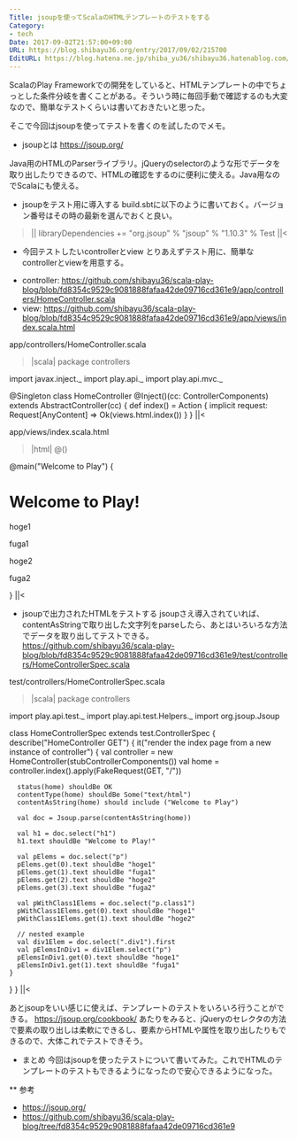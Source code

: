 ```yaml
---
Title: jsoupを使ってScalaのHTMLテンプレートのテストをする
Category:
- tech
Date: 2017-09-02T21:57:00+09:00
URL: https://blog.shibayu36.org/entry/2017/09/02/215700
EditURL: https://blog.hatena.ne.jp/shiba_yu36/shibayu36.hatenablog.com/atom/entry/8599973812294353931
---
```


ScalaのPlay Frameworkでの開発をしていると、HTMLテンプレートの中でちょっとした条件分岐を書くことがある。そういう時に毎回手動で確認するのも大変なので、簡単なテストくらいは書いておきたいと思った。

そこで今回はjsoupを使ってテストを書くのを試したのでメモ。

* jsoupとは
https://jsoup.org/

Java用のHTMLのParserライブラリ。jQueryのselectorのような形でデータを取り出したりできるので、HTMLの確認をするのに便利に使える。Java用なのでScalaにも使える。

* jsoupをテスト用に導入する
build.sbtに以下のように書いておく。バージョン番号はその時の最新を選んでおくと良い。

>||
libraryDependencies += "org.jsoup" % "jsoup" % "1.10.3" % Test
||<

* 今回テストしたいcontrollerとview
とりあえずテスト用に、簡単なcontrollerとviewを用意する。

- controller: https://github.com/shibayu36/scala-play-blog/blob/fd8354c9529c9081888fafaa42de09716cd361e9/app/controllers/HomeController.scala
- view: https://github.com/shibayu36/scala-play-blog/blob/fd8354c9529c9081888fafaa42de09716cd361e9/app/views/index.scala.html

app/controllers/HomeController.scala
>|scala|
package controllers

import javax.inject._
import play.api._
import play.api.mvc._

@Singleton
class HomeController @Inject()(cc: ControllerComponents) extends AbstractController(cc) {
  def index() = Action { implicit request: Request[AnyContent] =>
    Ok(views.html.index())
  }
}
||<

app/views/index.scala.html
>|html|
@()

@main("Welcome to Play") {
  <h1>Welcome to Play!</h1>
  <div class="div1">
    <p class="class1">hoge1</p>
    <p class="class2">fuga1</p>
  </div>
  <div class="div2">
    <p class="class1">hoge2</p>
    <p class="class2">fuga2</p>
  </div>
}
||<

* jsoupで出力されたHTMLをテストする
jsoupさえ導入されていれば、contentAsStringで取り出した文字列をparseしたら、あとはいろいろな方法でデータを取り出してテストできる。 https://github.com/shibayu36/scala-play-blog/blob/fd8354c9529c9081888fafaa42de09716cd361e9/test/controllers/HomeControllerSpec.scala

test/controllers/HomeControllerSpec.scala
>|scala|
package controllers

import play.api.test._
import play.api.test.Helpers._
import org.jsoup.Jsoup

class HomeControllerSpec extends test.ControllerSpec {
  describe("HomeController GET") {
    it("render the index page from a new instance of controller") {
      val controller = new HomeController(stubControllerComponents())
      val home = controller.index().apply(FakeRequest(GET, "/"))

      status(home) shouldBe OK
      contentType(home) shouldBe Some("text/html")
      contentAsString(home) should include ("Welcome to Play")

      val doc = Jsoup.parse(contentAsString(home))

      val h1 = doc.select("h1")
      h1.text shouldBe "Welcome to Play!"

      val pElems = doc.select("p")
      pElems.get(0).text shouldBe "hoge1"
      pElems.get(1).text shouldBe "fuga1"
      pElems.get(2).text shouldBe "hoge2"
      pElems.get(3).text shouldBe "fuga2"

      val pWithClass1Elems = doc.select("p.class1")
      pWithClass1Elems.get(0).text shouldBe "hoge1"
      pWithClass1Elems.get(1).text shouldBe "hoge2"

      // nested example
      val div1Elem = doc.select(".div1").first
      val pElemsInDiv1 = div1Elem.select("p")
      pElemsInDiv1.get(0).text shouldBe "hoge1"
      pElemsInDiv1.get(1).text shouldBe "fuga1"
    }
  }
}
||<

あとjsoupをいい感じに使えば、テンプレートのテストをいろいろ行うことができる。 https://jsoup.org/cookbook/ あたりをみると、jQueryのセレクタの方法で要素の取り出しは柔軟にできるし、要素からHTMLや属性を取り出したりもできるので、大体これでテストできそう。

* まとめ
今回はjsoupを使ったテストについて書いてみた。これでHTMLのテンプレートのテストもできるようになったので安心できるようになった。

** 参考
- https://jsoup.org/
- https://github.com/shibayu36/scala-play-blog/tree/fd8354c9529c9081888fafaa42de09716cd361e9

